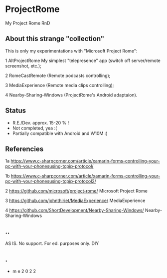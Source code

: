 # ProjectRome

My Project Rome RnD

## About this strange "collection"

This is only my experimentations with "Microsoft Project Rome":

1 AltProjectRome My simplest "telepresence" app (switch off server/remote screenshot, etc.);

2 RomeCastRemote (Remote podcasts controlling);

3 MediaExperience (Remote media clips controlling);

4 Nearby-Sharing-Windows (ProjectRome's Android adaptaion).


## Status

- R.E./Dev. approx. 15-20 % !
- Not completed, yea :(
- Partially compatible with Android and W10M :)


## Referencies

1a https://www.c-sharpcorner.com/article/xamarin-forms-controlling-your-pc-with-your-phonesusing-tcpip-protocol/

1b https://www.c-sharpcorner.com/article/xamarin-forms-controlling-your-pc-with-your-phonesusing-tcpip-protocol2/

2 https://github.com/microsoft/project-rome/ Microsoft Project Rome

3 https://github.com/johnthiriet/MediaExperience/ MediaExperience

4 https://github.com/ShortDevelopment/Nearby-Sharing-Windows/ Nearby-Sharing-Windows


## ..

AS IS. No support. For ed. purposes only. DIY

## .
- m e 2 0 2 2